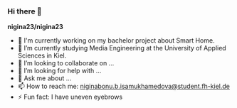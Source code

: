 ### Hi there 👋

**nigina23/nigina23**

- 🔭 I'm currently working on my bachelor project about Smart Home.
- 🌱 I’m currently studying Media Engineering at the University of Applied Sciences in Kiel.
- 👯 I’m looking to collaborate on ...
- 🤔 I’m looking for help with ...
- 💬 Ask me about ...
- 📫 How to reach me: niginabonu.b.isamukhamedova@student.fh-kiel.de
- ⚡ Fun fact: I have uneven eyebrows
